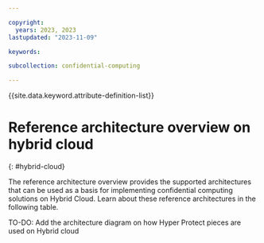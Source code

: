 ```yaml
---

copyright:
  years: 2023, 2023
lastupdated: "2023-11-09"

keywords: 

subcollection: confidential-computing

---
```


{{site.data.keyword.attribute-definition-list}}

# Reference architecture overview on hybrid cloud
{: #hybrid-cloud}

The reference architecture overview provides the supported architectures that can be used as a basis for implementing confidential computing solutions on Hybrid Cloud. Learn about these reference architectures in the following table.




TO-DO: Add the architecture diagram on how Hyper Protect pieces are used on Hybrid cloud
